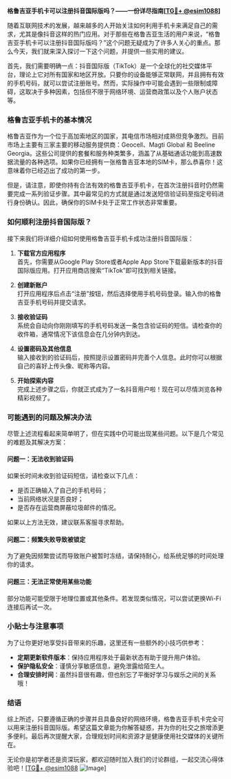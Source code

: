 **格鲁吉亚手机卡可以注册抖音国际版吗？——一份详尽指南[[TG💪+ @esim1088](https://t.me/s/esim1088)]**

随着互联网技术的发展，越来越多的人开始关注如何利用手机卡来满足自己的需求，尤其是像抖音这样的热门应用。对于那些在格鲁吉亚生活的用户来说，“格鲁吉亚手机卡可以注册抖音国际版吗？”这个问题无疑成为了许多人关心的重点。那么今天，我们就来深入探讨一下这个问题，并提供一些实用的建议。

首先，我们需要明确一点：抖音国际版（TikTok）是一个全球化的社交媒体平台，理论上它对所有国家和地区开放。只要你的设备能够正常联网，并且拥有有效的手机号码，就可以尝试注册账号。然而，实际操作中可能会遇到一些限制或障碍，这取决于多种因素，包括但不限于网络环境、运营商政策以及个人账户状态等。

### 格鲁吉亚手机卡的基本情况

格鲁吉亚作为一个位于高加索地区的国家，其电信市场相对成熟但竞争激烈。目前市场上主要有三家主要的移动服务提供商：Geocell、Magti Global 和 Beeline Georgia。这些公司提供的套餐和服务种类繁多，涵盖了从基础通话功能到高速数据流量的各种选项。如果你已经拥有一张格鲁吉亚本地的SIM卡，那么恭喜你！这意味着你已经迈出了成功的第一步。

但是，请注意，即使你持有合法有效的格鲁吉亚手机卡，在首次注册抖音时仍然需要完成一系列验证步骤。其中最常见的方式就是通过发送短信验证码至指定号码进行身份确认。因此，确保你的SIM卡处于正常工作状态非常重要。

### 如何顺利注册抖音国际版？

接下来我们将详细介绍如何使用格鲁吉亚手机卡成功注册抖音国际版：

1. **下载官方应用程序**  
   首先，你需要从Google Play Store或者Apple App Store下载最新版本的抖音国际版应用。打开应用商店搜索“TikTok”即可找到相关链接。

2. **创建新账户**  
   打开应用程序后点击“注册”按钮，然后选择使用手机号码登录。输入你的格鲁吉亚手机号码并提交请求。

3. **接收验证码**  
   系统会自动向你刚刚填写的手机号码发送一条包含验证码的短信。请检查你的收件箱，通常情况下该信息会在几分钟内到达。

4. **设置密码及其他信息**  
   输入接收到的验证码后，按照提示设置密码并完善个人信息。此时你可以根据自己的喜好上传头像、昵称等内容。

5. **开始探索内容**  
   完成上述步骤之后，你就正式成为了一名抖音用户啦！现在可以尽情浏览各种精彩视频了。

### 可能遇到的问题及解决办法

尽管上述流程看起来简单明了，但在实践中仍可能出现某些问题。以下是几个常见的难题及其解决方案：

#### 问题一：无法收到验证码
如果长时间未收到验证码短信，请检查以下几点：
- 是否正确输入了自己的手机号码；
- 当前网络状况是否良好；
- 是否存在运营商屏蔽垃圾邮件的情况。

如果以上方法无效，建议联系客服寻求帮助。

#### 问题二：频繁失败导致被锁定
为了避免因频繁尝试而导致账户被暂时冻结，请保持耐心，给系统足够的时间处理你的请求。

#### 问题三：无法正常使用某些功能
部分功能可能受限于地理位置或其他条件。若发现类似情况，可以尝试更换Wi-Fi连接后再试一次。

### 小贴士与注意事项

为了让你更好地享受抖音带来的乐趣，这里还有一些额外的小技巧供参考：

- **定期更新软件版本**：保持应用程序处于最新状态有助于提升用户体验。
- **保护隐私安全**：谨慎分享敏感信息，避免泄露给陌生人。
- **合理安排时间**：虽然抖音很有趣，但也别忘了平衡好学习与娱乐之间的关系哦！

### 结语

综上所述，只要遵循正确的步骤并且具备良好的网络环境，格鲁吉亚手机卡完全可以用来注册抖音国际版。希望这篇文章能为你解答疑惑，并为你的社交之旅增添更多便利。最后再次提醒大家，合理规划时间和资源才是健康使用社交媒体的关键所在。

无论你是初学者还是资深玩家，都欢迎随时加入我们的讨论群组，一起交流心得体验吧！[[TG💪+ @esim1088](https://t.me/s/esim1088) ![Image](https://i.postimg.cc/4NQfJmqS/Snipaste-2025-05-13-00-14-12.png)]